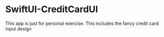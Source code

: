 # SwiftUI-CreditCardUI
This app is just for personal exercise. This includes the fancy credit card input design
